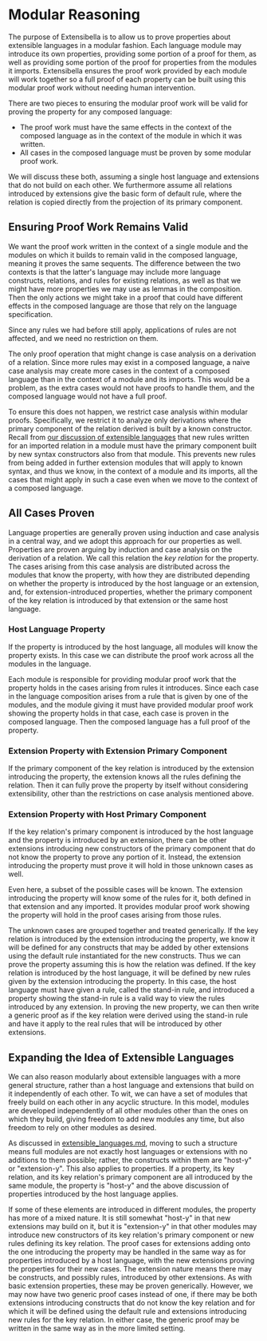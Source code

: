 # Modular Reasoning
The purpose of Extensibella is to allow us to prove properties about
extensible languages in a modular fashion.  Each language module may
introduce its own properties, providing some portion of a proof for
them, as well as providing some portion of the proof for properties
from the modules it imports.  Extensibella ensures the proof work
provided by each module will work together so a full proof of each
property can be built using this modular proof work without needing
human intervention.

There are two pieces to ensuring the modular proof work will be valid
for proving the property for any composed language:
* The proof work must have the same effects in the context of the
  composed language as in the context of the module in which it was
  written.
* All cases in the composed language must be proven by some modular
  proof work.

We will discuss these both, assuming a single host language and
extensions that do not build on each other.  We furthermore assume all
relations introduced by extensions give the basic form of default
rule, where the relation is copied directly from the projection of
its primary component.


## Ensuring Proof Work Remains Valid
We want the proof work written in the context of a single module and
the modules on which it builds to remain valid in the composed
language, meaning it proves the same sequents.  The difference between
the two contexts is that the latter's language may include more
language constructs, relations, and rules for existing relations, as
well as that we might have more properties we may use as lemmas in the
composition.  Then the only actions we might take in a proof that
could have different effects in the composed language are those that
rely on the language specification.

Since any rules we had before still apply, applications of rules are
not affected, and we need no restriction on them.

The only proof operation that might change is case analysis on a
derivation of a relation.  Since more rules may exist in a composed
language, a naive case analysis may create more cases in the context
of a composed language than in the context of a module and its
imports.  This would be a problem, as the extra cases would not have
proofs to handle them, and the composed language would not have a full
proof.

To ensure this does not happen, we restrict case analysis within
modular proofs.  Specifically, we restrict it to analyze only
derivations where the primary component of the relation derived is
built by a known constructor.  Recall from [our discussion of
extensible languages](extensible_languages.md) that new rules written
for an imported relation in a module must have the primary component
built by new syntax constructors also from that module.  This prevents
new rules from being added in further extension modules that will
apply to known syntax, and thus we know, in the context of a module
and its imports, all the cases that might apply in such a case even
when we move to the context of a composed language.


## All Cases Proven
Language properties are generally proven using induction and case
analysis in a central way, and we adopt this approach for our
properties as well.  Properties are proven arguing by induction and
case analysis on the derivation of a relation.  We call this relation
the *key relation* for the property.  The cases arising from
this case analysis are distributed across the modules that know the
property, with how they are distributed depending on whether the
property is introduced by the host language or an extension, and, for
extension-introduced properties, whether the primary component of the
key relation is introduced by that extension or the same host
language.

### Host Language Property
If the property is introduced by the host language, all modules will
know the property exists.  In this case we can distribute the proof
work across all the modules in the language.

Each module is responsible for providing modular proof work that the
property holds in the cases arising from rules it introduces.  Since
each case in the language composition arises from a rule that is given
by one of the modules, and the module giving it must have provided
modular proof work showing the property holds in that case, each case
is proven in the composed language.  Then the composed language has a
full proof of the property.

### Extension Property with Extension Primary Component
If the primary component of the key relation is introduced by the
extension introducing the property, the extension knows all the rules
defining the relation.  Then it can fully prove the property by itself
without considering extensibility, other than the restrictions on case
analysis mentioned above.

### Extension Property with Host Primary Component
If the key relation's primary component is introduced by the host language
and the property is introduced by an extension, there can be other
extensions introducing new constructors of the primary component that
do not know the property to prove any portion of it.  Instead, the
extension introducing the property must prove it will hold in those
unknown cases as well.

Even here, a subset of the possible cases will be known.  The
extension introducing the property will know some of the rules for it,
both defined in that extension and any imported.  It provides modular
proof work showing the property will hold in the proof cases arising
from those rules.

The unknown cases are grouped together and treated generically.  If
the key relation is introduced by the extension introducing the property,
we know it will be defined for any constructs that may be added by
other extensions using the default rule instantiated for the new
constructs.  Thus we can prove the property assuming this is how the
relation was defined.  If the key relation is introduced by the host
language, it will be defined by new rules given by the extension
introducing the property.  In this case, the host language must have
given a rule, called the stand-in rule, and introduced a property
showing the stand-in rule is a valid way to view the rules introduced
by any extension.  In proving the new property, we can then write a
generic proof as if the key relation were derived using the stand-in rule
and have it apply to the real rules that will be introduced by other
extensions.


## Expanding the Idea of Extensible Languages
We can also reason modularly about extensible languages with a more
general structure, rather than a host language and extensions that
build on it independently of each other.  To wit, we can have a set of
modules that freely build on each other in any acyclic structure.  In
this model, modules are developed independently of all other modules
other than the ones on which they build, giving freedom to add new
modules any time, but also freedom to rely on other modules as
desired.

As discussed in [extensible_languages.md](), moving to such a
structure means full modules are not exactly host languages or
extensions with no additions to them possible; rather, the constructs
within them are "host-y" or "extension-y".  This also applies to
properties.  If a property, its key relation, and its key relation's
primary component are all introduced by the same module, the property
is "host-y" and the above discussion of properties introduced by the
host language applies.

If some of these elements are introduced in different modules, the
property has more of a mixed nature.  It is still somewhat "host-y" in
that new extensions may build on it, but it is "extension-y" in that
other modules may introduce new constructors of its key relation's
primary component or new rules defining its key relation.  The proof
cases for extensions adding onto the one introducing the property may
be handled in the same way as for properties introduced by a host
language, with the new extensions proving the properties for their new
cases.  The extension nature means there may be constructs, and
possibly rules, introduced by other extensions.  As with basic
extension properties, these may be proven generically.  However, we
may now have two generic proof cases instead of one, if there may be
both extensions introducing constructs that do not know the key
relation and for which it will be defined using the default rule and
extensions introducing new rules for the key relation.  In either
case, the generic proof may be written in the same way as in the more
limited setting.
